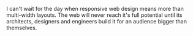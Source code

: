

I can't wait for the day when responsive web design means more than multi-width layouts. The web will never
reach it's full potential until its architects, designers and engineers build it for an audience bigger than
themselves.
